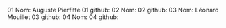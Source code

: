 01 Nom: Auguste Pierfitte
01 github:
02 Nom:
02 github:
03 Nom: Léonard Mouillet
03 github:
04 Nom:
04 github: